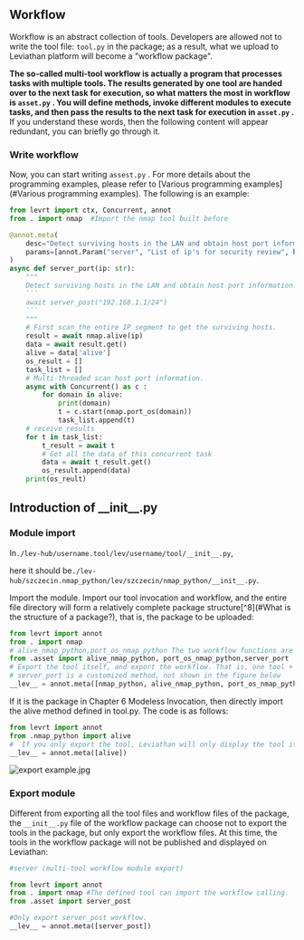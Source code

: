


## Workflow

Workflow is an abstract collection of tools. Developers are allowed not to write the tool file: `tool.py` in the package; as a result, what we upload to Leviathan platform will become a "workflow package".

**The so-called multi-tool workflow is actually a program that processes tasks with multiple tools. The results generated by one tool are handed over to the next task for execution, so what matters the most in workflow is `asset.py` .  You will define methods, invoke different modules to execute tasks, and then pass the results to the next task for execution in `asset.py` .**  If you understand these words, then the following content will appear redundant, you can briefly go through it.

### Write workflow

Now, you can start writing  `assest.py` . For more details about the programming examples, please refer to [Various programming examples](#Various programming examples). The following is an example:

````python
from levrt import ctx, Concurrent, annot
from . import nmap	#Import the nmap tool built before

@annot.meta(
    desc="Detect surviving hosts in the LAN and obtain host port information",
    params=[annot.Param("server", "List of ip's for security review", holder='["192.168.1.1/24"]')],
)
async def server_port(ip: str):
    """
    Detect surviving hosts in the LAN and obtain host port information.
    ```
    await server_post("192.168.1.1/24")
    ```
    """
    # First scan the entire IP segment to get the surviving hosts.
    result = await nmap.alive(ip)
    data = await result.get()
    alive = data['alive']
    os_result = []
    task_list = []
    # Multi-threaded scan host port information.
    async with Concurrent() as c :
        for domain in alive:
            print(domain)
            t = c.start(nmap.port_os(domain))
            task_list.append(t)
	# receive results
    for t in task_list:
        t_result = await t
        # Get all the data of this concurrent task
        data = await t_result.get()
        os_result.append(data)
    print(os_reult)
````





## Introduction of \_\_init__.py 

### Module import

In`./lev-hub/username.tool/lev/username/tool/__init__.py`,

here it should be`./lev-hub/szczecin.nmap_python/lev/szczecin/nmap_python/__init__.py`.

Import the module. 
Import our tool invocation and workflow, and the entire file directory will form a relatively complete package structure[^8](#What is the structure of a package?), that is, the package to be uploaded:

```python
from levrt import annot
from . import nmap
# alive_nmap_python,port_os_nmap_python The two workflow functions are in the next document.
from .asset import alive_nmap_python, port_os_nmap_python,server_port
# Export the tool itself, and export the workflow. That is, one tool + two pieces of worflow in the figure below.
# server_port is a customized method, not shown in the figure below
__lev__ = annot.meta([nmap_python, alive_nmap_python, port_os_nmap_python,server_port])
```

If it is the package in Chapter 6 Modeless Invocation, then directly import the alive method defined in tool.py. The code is as follows:

```python
from levrt import annot
from .nmap_python import alive
#  If you only export the tool, Leviathan will only display the tool itself, that is, the two pieces of workflow in the figure below will not be displayed (and the name will be alive( ) method's desc parameter).
__lev__ = annot.meta([alive])
```

![export example.jpg](/home/alex/local-workspace/lev_doc/img/工具导出示意.jpg)



### Export module

Different from exporting all the tool files and workflow files of the package, the `__init__.py` file of the workflow package can choose not to export the tools in the package, but only export the workflow files. At this time, the tools in the workflow package will not be published and displayed on Leviathan:

```python
#server (multi-tool workflow module export)

from levrt import annot
from . import nmap #The defined tool can import the workflow calling.
from .asset import server_post

#Only export server_post workflow.
__lev__ = annot.meta([server_post])
```
